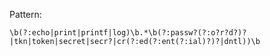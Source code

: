 Pattern:
```regex
\b(?:echo|print|printf|log)\b.*\b(?:passw?(?:o?r?d?)?|tkn|token|secret|secr?|cr(?:ed(?:ent(?:ial)?)?|dntl))\b
```